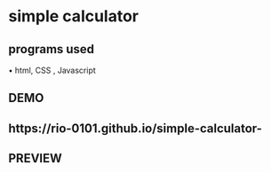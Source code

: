 <h1>simple calculator </h1>

<h2> programs used </h2>
 • html, CSS , Javascript

<h2>DEMO <h2>
https://rio-0101.github.io/simple-calculator-

<h2>PREVIEW</h2>
<a href="https://drive.google.com/uc?17HTPh7rnAB9Mp5hawEjkMCUnh-rb53Dy"</a>
